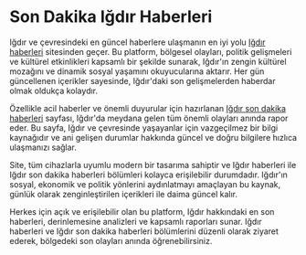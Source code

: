 <h1>Son Dakika Iğdır Haberleri</h1>

Iğdır ve çevresindeki en güncel haberlere ulaşmanın en iyi yolu <a href="https://www.igdirhaber.net/">Iğdır haberleri</a> sitesinden geçer. Bu platform, bölgesel olayları, politik gelişmeleri ve kültürel etkinlikleri kapsamlı bir şekilde sunarak, Iğdır'ın zengin kültürel mozağını ve dinamik sosyal yaşamını okuyucularına aktarır. Her gün güncellenen içerikler sayesinde, Iğdır'daki son gelişmelerden haberdar olmak oldukça kolaydır.

Özellikle acil haberler ve önemli duyurular için hazırlanan <a href="https://www.igdirhaber.net/son-dakika/">Iğdır son dakika haberleri</a> sayfası, Iğdır'da meydana gelen tüm önemli olayları anında rapor eder. Bu sayfa, Iğdır ve çevresinde yaşayanlar için vazgeçilmez bir bilgi kaynağıdır ve ani gelişen durumlar hakkında güncel ve doğru bilgilere hızlıca ulaşmanızı sağlar.

Site, tüm cihazlarla uyumlu modern bir tasarıma sahiptir ve Iğdır haberleri ile Iğdır son dakika haberleri bölümleri kolayca erişilebilir durumdadır. Iğdır'ın sosyal, ekonomik ve politik yönlerini aydınlatmayı amaçlayan bu kaynak, günlük olarak zenginleştirilen içerikleri ile daima güncel kalır.

Herkes için açık ve erişilebilir olan bu platform, Iğdır hakkındaki en son haberleri, derinlemesine analizleri ve kapsamlı raporları sunar. Iğdır haberleri ve Iğdır son dakika haberleri bölümlerini düzenli olarak ziyaret ederek, bölgedeki son olayları anında öğrenebilirsiniz.
